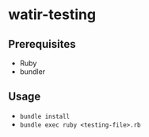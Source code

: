 # watir-testing

## Prerequisites
- Ruby
- bundler

## Usage
- `bundle install`
- `bundle exec ruby <testing-file>.rb`
